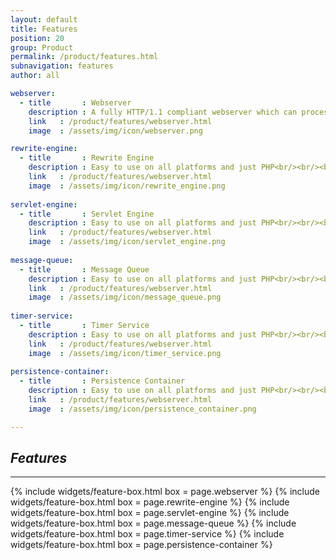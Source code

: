 ```yaml
---
layout: default
title: Features
position: 20
group: Product
permalink: /product/features.html
subnavigation: features
author: all

webserver:
  - title       : Webserver
    description : A fully HTTP/1.1 compliant webserver which can process requests over HTTP as well as HTTPS.
    link   : /product/features/webserver.html
    image  : /assets/img/icon/webserver.png

rewrite-engine:
  - title       : Rewrite Engine
    description : Easy to use on all platforms and just PHP<br/><br/><br/>
    link   : /product/features/webserver.html
    image  : /assets/img/icon/rewrite_engine.png
    
servlet-engine:
  - title       : Servlet Engine
    description : Easy to use on all platforms and just PHP<br/><br/><br/>
    link   : /product/features/webserver.html
    image  : /assets/img/icon/servlet_engine.png
    
message-queue:
  - title       : Message Queue
    description : Easy to use on all platforms and just PHP<br/><br/><br/>
    link   : /product/features/webserver.html
    image  : /assets/img/icon/message_queue.png
    
timer-service:
  - title       : Timer Service
    description : Easy to use on all platforms and just PHP<br/><br/><br/>
    link   : /product/features/webserver.html
    image  : /assets/img/icon/timer_service.png
    
persistence-container:
  - title       : Persistence Container
    description : Easy to use on all platforms and just PHP<br/><br/><br/>
    link   : /product/features/webserver.html
    image  : /assets/img/icon/persistence_container.png

---
```


## <i class="fa fa-bars"> Features</i>
***

<div class="row">
    {% include widgets/feature-box.html box = page.webserver %}
    {% include widgets/feature-box.html box = page.rewrite-engine %}
    {% include widgets/feature-box.html box = page.servlet-engine %}
    {% include widgets/feature-box.html box = page.message-queue %}
    {% include widgets/feature-box.html box = page.timer-service %}
    {% include widgets/feature-box.html box = page.persistence-container %}
</div>